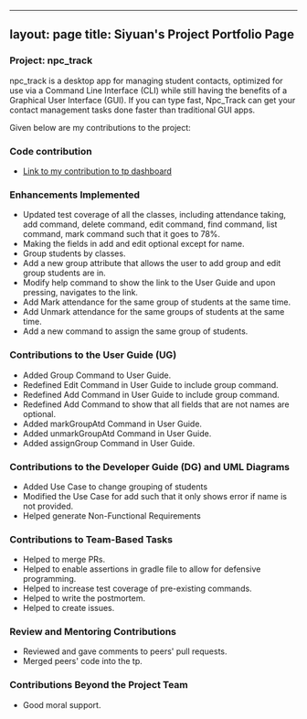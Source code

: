 
---
layout: page
title: Siyuan's Project Portfolio Page
---

### Project: npc_track

npc_track is a desktop app for managing student contacts, optimized for use via a Command Line Interface (CLI)
while still having the benefits of a Graphical User Interface (GUI). If you can type fast, Npc_Track can get your
contact management tasks done faster than traditional GUI apps.

Given below are my contributions to the project:

### Code contribution
- [Link to my contribution to tp dashboard](https://nus-cs2103-ay2324s1.github.io/tp-dashboard/?search=lsyurea&sort=groupTitle&sortWithin=title&timeframe=commit&mergegroup=&groupSelect=groupByRepos&breakdown=true&checkedFileTypes=docs~functional-code~test-code&since=2023-09-22)

### Enhancements Implemented
- Updated test coverage of all the classes, including attendance taking, add command, delete command, edit command,
find command, list command, mark command such that it goes to 78%.
- Making the fields in add and edit optional except for name.
- Group students by classes.
- Add a new group attribute that allows the user to add group and edit group 
students are in.
- Modify help command to show the link to the User Guide and upon pressing,
navigates to the link.
- Add Mark attendance for the same group of students at the same time.
- Add Unmark attendance for the same groups of students at the same time.
- Add a new command to assign the same group of students.

### Contributions to the User Guide (UG)

- Added Group Command to User Guide.
- Redefined Edit Command in User Guide to include group command.
- Redefined Add Command in User Guide to include group command.
- Redefined Add Command to show that all fields that are not names are optional.
- Added markGroupAtd Command in User Guide.
- Added unmarkGroupAtd Command in User Guide.
- Added assignGroup Command in User Guide.

### Contributions to the Developer Guide (DG) and UML Diagrams

- Added Use Case to change grouping of students
- Modified the Use Case for add such that it only shows error if name is not provided.
- Helped generate Non-Functional Requirements

### Contributions to Team-Based Tasks

- Helped to merge PRs.
- Helped to enable assertions in gradle file to allow for defensive programming.
- Helped to increase test coverage of pre-existing commands.
- Helped to write the postmortem.
- Helped to create issues.

### Review and Mentoring Contributions

- Reviewed and gave comments to peers' pull requests.
- Merged peers' code into the tp.

### Contributions Beyond the Project Team

- Good moral support.
